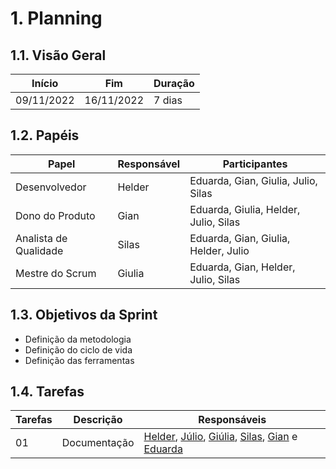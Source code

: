# 1. Planning

## 1.1. Visão Geral
<!-- data de inicio da sprint
     data de finalização da sprint
     duraração da sprint
 -->
 Início | Fim | Duração
 ------ | --- | -------
 09/11/2022 | 16/11/2022 | 7 dias

## 1.2. Papéis
<!-- Papeis que cada membro exerceu durante essa sprint -->
Papel | Responsável | Participantes
----- | ----------- | -------------
Desenvolvedor | Helder | Eduarda, Gian, Giulia, Julio, Silas
Dono do Produto | Gian | Eduarda, Giulia, Helder, Julio, Silas
Analista de Qualidade | Silas | Eduarda, Gian, Giulia, Helder, Julio
Mestre do Scrum | Giulia | Eduarda, Gian, Helder, Julio, Silas

## 1.3. Objetivos da Sprint
<!-- descrever de forma geral o objetivo da sprint -->
* Definição da metodologia
* Definição do ciclo de vida
* Definição das ferramentas

## 1.4. Tarefas
<!-- descrever as issues que definimos para essa sprint e alocar um responsavel por ela -->
Tarefas | Descrição | Responsáveis
------ | --------- | -----------
01 | Documentação | [Helder](https://github.com/F1reFinger), [Júlio](https://github.com/Julio-eng), [Giúlia](https://github.com/alcantaragiubs), [Silas](https://github.com/Silas-neres), [Gian](https://github.com/GianMedeiros) e [Eduarda](https://github.com/erteduarda)
